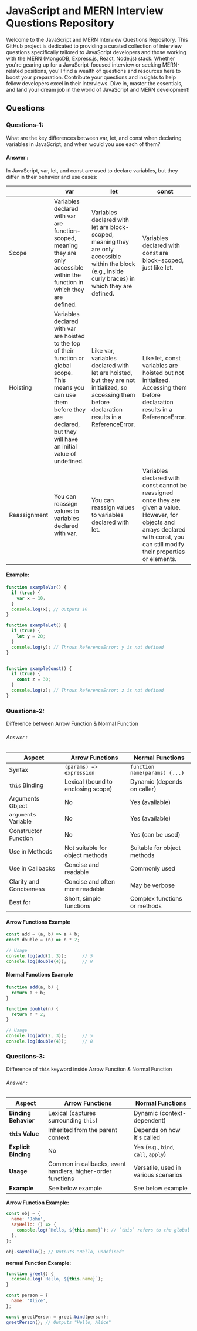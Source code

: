 
# JavaScript and MERN Interview Questions Repository

Welcome to the JavaScript and MERN Interview Questions Repository. This GitHub project is dedicated to providing a curated collection of interview questions specifically tailored to JavaScript developers and those working with the MERN (MongoDB, Express.js, React, Node.js) stack. Whether you're gearing up for a JavaScript-focused interview or seeking MERN-related positions, you'll find a wealth of questions and resources here to boost your preparation. Contribute your questions and insights to help fellow developers excel in their interviews. Dive in, master the essentials, and land your dream job in the world of JavaScript and MERN development!

## Questions


### Questions-1: 
What are the key differences between var, let, and const when declaring variables in JavaScript, and when would you use each of them?

#### Answer : 
In JavaScript, var, let, and const are used to declare variables, but they differ in their behavior and use cases:



|     | var | let    | const |
| --------- | ------- |--------- | ------- |
|Scope|  Variables declared with var are function-scoped, meaning they are only accessible within the function in which they are defined. |Variables declared with let are block-scoped, meaning they are only accessible within the block (e.g., inside curly braces) in which they are defined. | Variables declared with const are block-scoped, just like let.
| Hoisting| Variables declared with var are hoisted to the top of their function or global scope. This means you can use them before they are declared, but they will have an initial value of undefined. |Like var, variables declared with let are hoisted, but they are not initialized, so accessing them before declaration results in a ReferenceError.|Like let, const variables are hoisted but not initialized. Accessing them before declaration results in a ReferenceError.|
| Reassignment| You can reassign values to variables declared with var. | You can reassign values to variables declared with let.|Variables declared with const cannot be reassigned once they are given a value. However, for objects and arrays declared with const, you can still modify their properties or elements.|

#### Example: 
```javascript
function exampleVar() {
  if (true) {
    var x = 10;
  }
  console.log(x); // Outputs 10
}

function exampleLet() {
  if (true) {
    let y = 20;
  }
  console.log(y); // Throws ReferenceError: y is not defined
}


function exampleConst() {
  if (true) {
    const z = 30;
  }
  console.log(z); // Throws ReferenceError: z is not defined
}


```

### Questions-2:
Difference between Arrow Function & Normal Function

###### Answer :

| Aspect                           | Arrow Functions                     | Normal Functions               |
|----------------------------------|-------------------------------------|-------------------------------|
| Syntax                           | `(params) => expression`            | `function name(params) {...}` |
| `this` Binding                   | Lexical (bound to enclosing scope)  | Dynamic (depends on caller)   |
| Arguments Object                 | No                                  | Yes (available)               |
| `arguments` Variable             | No                                  | Yes (available)               |
| Constructor Function             | No                                  | Yes (can be used)             |
| Use in Methods                   | Not suitable for object methods     | Suitable for object methods   |
| Use in Callbacks                 | Concise and readable                | Commonly used                  |
| Clarity and Conciseness          | Concise and often more readable     | May be verbose                |
| Best for                        | Short, simple functions             | Complex functions or methods  |

#### Arrow Functions Example

```javascript
const add = (a, b) => a + b;
const double = (n) => n * 2;

// Usage
console.log(add(2, 3));      // 5
console.log(double(4));      // 8

```

#### Normal Functions Example

```javascript
function add(a, b) {
  return a + b;
}

function double(n) {
  return n * 2;
}

// Usage
console.log(add(2, 3));      // 5
console.log(double(4));      // 8


```

### Questions-3:
Difference of `this` keyword inside  Arrow Function & Normal Function

###### Answer :
| Aspect                  | Arrow Functions                 | Normal Functions                 |
|-------------------------|---------------------------------|---------------------------------|
| **Binding Behavior**    | Lexical (captures surrounding `this`) | Dynamic (context-dependent)    |
| **`this` Value**        | Inherited from the parent context | Depends on how it's called     |
| **Explicit Binding**    | No                              | Yes (e.g., `bind`, `call`, `apply`) |
| **Usage**               | Common in callbacks, event handlers, higher-order functions | Versatile, used in various scenarios |
| **Example**             | See below example               | See below example               |

**Arrow Function Example:**

```javascript
const obj = {
  name: 'John',
  sayHello: () => {
    console.log(`Hello, ${this.name}`); // `this` refers to the global object (e.g., `window` in a browser)
  },
};

obj.sayHello(); // Outputs "Hello, undefined"
```

**normal Function Example:**

```javascript
function greet() {
  console.log(`Hello, ${this.name}`);
}

const person = {
  name: 'Alice',
};

const greetPerson = greet.bind(person);
greetPerson(); // Outputs "Hello, Alice"

```


